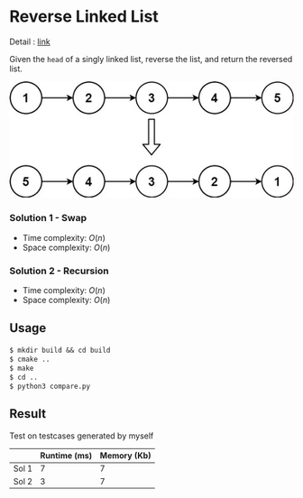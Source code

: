 # Reverse Linked List
Detail : [link](https://leetcode.com/problems/reverse-linked-list/)

Given the `head` of a singly linked list, reverse the list, and return the reversed list.

![rev1ex1](./rev1ex1.jpg)

### Solution 1 - Swap
* Time complexity: $O(n)$
* Space complexity: $O(n)$

### Solution 2 - Recursion
* Time complexity: $O(n)$
* Space complexity: $O(n)$

## Usage
```shell
$ mkdir build && cd build
$ cmake ..
$ make
$ cd ..
$ python3 compare.py
```

## Result
Test on testcases generated by myself

|       | Runtime (ms) | Memory (Kb) |
|-------|--------------|-------------|
| Sol 1 | 7            | 7           |
| Sol 2 | 3            | 7           |